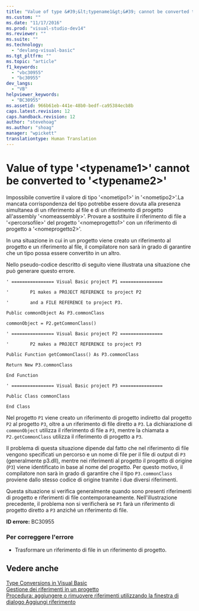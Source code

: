 ```yaml
---
title: "Value of type &#39;&lt;typename1&gt;&#39; cannot be converted to &#39;&lt;typename2&gt;&#39; | Microsoft Docs"
ms.custom: ""
ms.date: "11/17/2016"
ms.prod: "visual-studio-dev14"
ms.reviewer: ""
ms.suite: ""
ms.technology: 
  - "devlang-visual-basic"
ms.tgt_pltfrm: ""
ms.topic: "article"
f1_keywords: 
  - "vbc30955"
  - "bc30955"
dev_langs: 
  - "VB"
helpviewer_keywords: 
  - "BC30955"
ms.assetid: 966b61eb-441e-48b0-bedf-ca95384ecb8b
caps.latest.revision: 12
caps.handback.revision: 12
author: "stevehoag"
ms.author: "shoag"
manager: "wpickett"
translationtype: Human Translation
---
```

# Value of type &#39;&lt;typename1&gt;&#39; cannot be converted to &#39;&lt;typename2&gt;&#39;
Impossibile convertire il valore di tipo '\<nometipo1\>' in '\<nometipo2\>'.La mancata corrispondenza del tipo potrebbe essere dovuta alla presenza simultanea di un riferimento al file e di un riferimento di progetto all'assembly '\<nomeassembly\>'.   Provare a sostituire il riferimento di file a '\<percorsofile\>' del progetto '\<nomeprogetto1\>' con un riferimento di progetto a '\<nomeprogetto2\>'.  
  
 In una situazione in cui in un progetto viene creato un riferimento al progetto e un riferimento al file, il compilatore non sarà in grado di garantire che un tipo possa essere convertito in un altro.  
  
 Nello pseudo\-codice descritto di seguito viene illustrata una situazione che può generare questo errore.  
  
 `' ================ Visual Basic project P1 ================`  
  
 `'        P1 makes a PROJECT REFERENCE to project P2`  
  
 `'        and a FILE REFERENCE to project P3.`  
  
 `Public commonObject As P3.commonClass`  
  
 `commonObject = P2.getCommonClass()`  
  
 `' ================ Visual Basic project P2 ================`  
  
 `'        P2 makes a PROJECT REFERENCE to project P3`  
  
 `Public Function getCommonClass() As P3.commonClass`  
  
 `Return New P3.commonClass`  
  
 `End Function`  
  
 `' ================ Visual Basic project P3 ================`  
  
 `Public Class commonClass`  
  
 `End Class`  
  
 Nel progetto `P1` viene creato un riferimento di progetto indiretto dal progetto `P2` al progetto `P3`, oltre a un riferimento di file diretto a `P3`.  La dichiarazione di `commonObject` utilizza il riferimento di file a `P3`, mentre la chiamata a `P2.getCommonClass` utilizza il riferimento di progetto a `P3`.  
  
 Il problema di questa situazione dipende dal fatto che nel riferimento di file vengono specificati un percorso e un nome di file per il file di output di `P3` \(generalmente p3.dll\), mentre nei riferimenti al progetto il progetto di origine \(`P3`\) viene identificato in base al nome del progetto.  Per questo motivo, il compilatore non sarà in grado di garantire che il tipo `P3.commonClass` proviene dallo stesso codice di origine tramite i due diversi riferimenti.  
  
 Questa situazione si verifica generalmente quando sono presenti riferimenti di progetto e riferimenti di file contemporaneamente.  Nell'illustrazione precedente, il problema non si verificherà se `P1` farà un riferimento di progetto diretto a `P3` anziché un riferimento di file.  
  
 **ID errore:** BC30955  
  
### Per correggere l'errore  
  
-   Trasformare un riferimento di file in un riferimento di progetto.  
  
## Vedere anche  
 [Type Conversions in Visual Basic](../../../visual-basic/programming-guide/language-features/data-types/type-conversions.md)   
 [Gestione dei riferimenti in un progetto](/visual-studio/ide/managing-references-in-a-project)   
 [Procedura: aggiungere o rimuovere riferimenti utilizzando la finestra di dialogo Aggiungi riferimento](http://msdn.microsoft.com/it-it/3bd75d61-f00c-47c0-86a2-dd1f20e231c9)